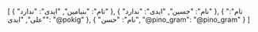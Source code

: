 [
  {
    "نام": "بنیامین",
    "ایدی": "ندارد"
  },
  {
    "نام": "حسین",
    "ایدی": "ندارد"
  },
  {
    "نام": "علی",
    "ایدی": "@pokig"
  },
  {
    "نام": "حسن",
    "@pino_gram": "@pino_gram"
  }
]
